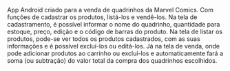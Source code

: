 App Android criado para a venda de quadrinhos da Marvel Comics. Com funções de cadastrar os produtos, listá-los e vendê-los. Na tela de cadastramento, é possível informar o nome do quadrinho, quantidade para estoque, preço, edição e o código de barras do produto. Na tela de listar os produtos, pode-se ver todos os produtos cadastrados, com as suas informações e é possível excluí-los ou editá-los. Já na tela de venda, onde pode adicionar produtos ao carrinho ou excluí-los e automaticamente fará a soma (ou subtração) do valor total da compra dos quadrinhos escolhidos.
